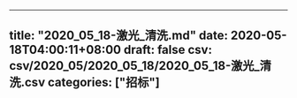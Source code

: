 
---
title: "2020_05_18-激光_清洗.md"
date: 2020-05-18T04:00:11+08:00
draft: false
csv: csv/2020_05/2020_05_18/2020_05_18-激光_清洗.csv
categories: ["招标"]
---
